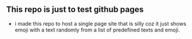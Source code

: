 ## This repo is just to test github pages

- i made this repo to host a single page site that is silly coz it just shows emoji with a text randomly from a list of predefined texts and emoji.